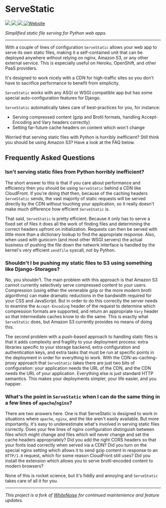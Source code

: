 <!--desc-start-->

# ServeStatic

<!-- TODO: Fix these links -->
<p>
    <a href="https://github.com/Archmonger/ServeStatic/actions?query=workflow%3ATest">
        <img src="https://github.com/Archmonger/ServeStatic/actions/workflows/test-src.yml/badge.svg">
    </a>
    <a href="https://pypi.python.org/pypi/servestatic">
        <img src="https://img.shields.io/pypi/v/servestatic.svg?label=PyPI">
    </a>
    <a href="https://github.com/Archmonger/ServeStatic/blob/main/LICENSE.md">
        <img src="https://img.shields.io/badge/License-MIT-purple.svg">
    </a>
    <a href="https://archmonger.github.io/ServeStatic/">
        <img alt="Website" src="https://img.shields.io/website?url=https%3A%2F%2Farchmonger.github.io%2FServeStatic%2F&up_message=online&logo=readthedocs&logoColor=white">
    </a>
</p>

_Simplified static file serving for Python web apps._

---

With a couple of lines of configuration `ServeStatic` allows your web app to serve its own static files, making it a self-contained unit that can be deployed anywhere without relying on nginx, Amazon S3, or any other external service. This is especially useful on Heroku, OpenShift, and other PaaS providers.

It's designed to work nicely with a CDN for high-traffic sites so you don't have to sacrifice performance to benefit from simplicity.

`ServeStatic` works with any ASGI or WSGI compatible app but has some special auto-configuration features for Django.

`ServeStatic` automatically takes care of best-practices for you, for instance:

- Serving compressed content (gzip and Brotli formats, handling Accept-Encoding and Vary headers correctly)
- Setting far-future cache headers on content which won't change

Worried that serving static files with Python is horribly inefficient? Still think you should be using Amazon S3? Have a look at the FAQ below.

## Frequently Asked Questions

### Isn't serving static files from Python horribly inefficient?

The short answer to this is that if you care about performance and efficiency then you should be using `ServeStatic` behind a CDN like CloudFront. If you're doing _that_ then, because of the caching headers `ServeStatic` sends, the vast majority of static requests will be served directly by the CDN without touching your application, so it really doesn't make much difference how efficient `ServeStatic` is.

That said, `ServeStatic` is pretty efficient. Because it only has to serve a fixed set of files it does all the work of finding files and determining the correct headers upfront on initialization. Requests can then be served with little more than a dictionary lookup to find the appropriate response. Also, when used with gunicorn (and most other WSGI servers) the actual business of pushing the file down the network interface is handled by the kernel's very efficient `sendfile` syscall, not by Python.

### Shouldn't I be pushing my static files to S3 using something like Django-Storages?

No, you shouldn't. The main problem with this approach is that Amazon S3 cannot currently selectively serve compressed content to your users. Compression (using either the venerable gzip or the more modern brotli algorithms) can make dramatic reductions in the bandwidth required for your CSS and JavaScript. But in order to do this correctly the server needs to examine the `Accept-Encoding` header of the request to determine which compression formats are supported, and return an appropriate `Vary` header so that intermediate caches know to do the same. This is exactly what `ServeStatic` does, but Amazon S3 currently provides no means of doing this.

The second problem with a push-based approach to handling static files is that it adds complexity and fragility to your deployment process: extra libraries specific to your storage backend, extra configuration and authentication keys, and extra tasks that must be run at specific points in the deployment in order for everything to work. With the CDN-as-caching-proxy approach that `ServeStatic` takes there are just two bits of configuration: your application needs the URL of the CDN, and the CDN needs the URL of your application. Everything else is just standard HTTP semantics. This makes your deployments simpler, your life easier, and you happier.

### What's the point in `ServeStatic` when I can do the same thing in a few lines of `apache`/`nginx`?

There are two answers here. One is that ServeStatic is designed to work in situations where `apache`, `nginx`, and the like aren't easily available. But more importantly, it's easy to underestimate what's involved in serving static files correctly. Does your few lines of nginx configuration distinguish between files which might change and files which will never change and set the cache headers appropriately? Did you add the right CORS headers so that your fonts load correctly when served via a CDN? Did you turn on the special nginx setting which allows it to send gzip content in response to an `HTTP/1.0` request, which for some reason CloudFront still uses? Did you install the extension which allows you to serve brotli-encoded content to modern browsers?

None of this is rocket science, but it's fiddly and annoying and `ServeStatic` takes care of all it for you.

<!--desc-end-->

---

_This project is a fork of [WhiteNoise](https://github.com/evansd/whitenoise) for continued maintenience and feature updates._
